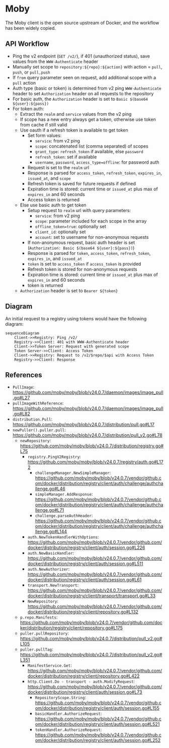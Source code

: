 # Moby

The Moby client is the open source upstream of Docker, and the workflow has been widely copied.

## API Workflow

- Ping the v2 endpoint (`GET /v2/`), if 401 (unauthorized status), save values from the `WWW-Authenticate` header
- Manually set scope to `repository:${repo}:${action}` with action = `pull`, `push`, or `pull,push`
- If `from` query parameter seen on request, add additional scope with a `pull` action
- Auth type (basic or token) is determined from v2 ping `WWW-Authenticate` header to set `Authorization` header on all requests to the repository
- For basic auth, the `Authorization` header is set to `Basic $(base64 ${user}:${pass})`
- For token auth:
  - Extract the `realm` and `service` values from the v2 ping
  - If scope has a new entry always get a token, otherwise use token from cache if still valid
  - Use oauth if a refresh token is available to get token
    - Set form values:
      - `service`: from v2 ping
      - `scope`: concatenated list (comma separated) of scopes
      - `grant_type`: `refresh_token` if available, else `password`
      - `refresh_token`: set if available
      - `username`, `password`, `access_type=offline`: for password auth
    - Request is set to the `realm` url
    - Response is parsed for `access_token`, `refresh_token`, `expires_in`, `issued_at`, and `scope`
    - Refresh token is saved for future requests if defined
    - Expiration time is stored: current time or `issued_at` plus max of `expires_in` and 60 seconds
    - Access token is returned
  - Else use basic auth to get token
    - Setup request to `realm` url with query parameters:
      - `service`: from v2 ping
      - `scope`: parameter included for each scope in the array
      - `offline_token=true`: optionally set
      - `client_id`: optionally set
      - `account`: set to username for non-anonymous requests
    - If non-anonymous request, basic auth header is set (`Authorization: Basic $(base64 ${user}:${pass})`)
    - Response is parsed for `token`, `access_token`, `refresh_token`, `expires_in`, and `issued_at`
    - `token` is set to `access_token` if `access_token` is provided
    - Refresh token is stored for non-anonymous requests
    - Expiration time is stored: current time or `issued_at` plus max of `expires_in` and 60 seconds
    - token is returned
  - `Authorization` header is set to `Bearer ${token}`

## Diagram

An initial request to a registry using tokens would have the following diagram:

```mermaid
sequenceDiagram
    Client->>Registry: Ping /v2/
    Registry->>Client: 401 with WWW-Authenticate header
    Client->>Token Server: Request with generated scope
    Token Server->>Client: Access Token
    Client->>Registry: Request to /v2/$repo/$api with Access Token
    Registry->>Client: Response
```

## References

- `PullImage`: <https://github.com/moby/moby/blob/v24.0.7/daemon/images/image_pull.go#L27>
- `pullImageWithReference`: <https://github.com/moby/moby/blob/v24.0.7/daemon/images/image_pull.go#L82>
- `distribution.Pull`: <https://github.com/moby/moby/blob/v24.0.7/distribution/pull.go#L17>
- `newPuller().puller.pull`: <https://github.com/moby/moby/blob/v24.0.7/distribution/pull_v2.go#L78>
  - `newRepository`: <https://github.com/moby/moby/blob/v24.0.7/distribution/registry.go#L75>
    - `registry.PingV2Registry`: <https://github.com/moby/moby/blob/v24.0.7/registry/auth.go#L172>
      - `challengeManager.NewSimpleManager`: <https://github.com/moby/moby/blob/v24.0.7/vendor/github.com/docker/distribution/registry/client/auth/challenge/authchallenge.go#L46>
      - `simpleManager.AddResponse`: <https://github.com/moby/moby/blob/v24.0.7/vendor/github.com/docker/distribution/registry/client/auth/challenge/authchallenge.go#L71>
      - `challenge.parseAuthHeader`: <https://github.com/moby/moby/blob/v24.0.7/vendor/github.com/docker/distribution/registry/client/auth/challenge/authchallenge.go#L144>
    - `auth.NewTokenHandlerWithOptions`: <https://github.com/moby/moby/blob/v24.0.7/vendor/github.com/docker/distribution/registry/client/auth/session.go#L226>
    - `auth.NewBasicHandler`: <https://github.com/moby/moby/blob/v24.0.7/vendor/github.com/docker/distribution/registry/client/auth/session.go#L511>
    - `auth.NewAuthorizer`: <https://github.com/moby/moby/blob/v24.0.7/vendor/github.com/docker/distribution/registry/client/auth/session.go#L61>
    - `transport.NewTransport`: <https://github.com/moby/moby/blob/v24.0.7/vendor/github.com/docker/distribution/registry/client/transport/transport.go#L33>
    - `NewRepository`: <https://github.com/moby/moby/blob/v24.0.7/vendor/github.com/docker/distribution/registry/client/repository.go#L132>
  - `p.repo.Manifests`: <https://github.com/moby/moby/blob/v24.0.7/vendor/github.com/docker/distribution/registry/client/repository.go#L175>
  - `puller.pullRepository`: <https://github.com/moby/moby/blob/v24.0.7/distribution/pull_v2.go#L105>
  - `puller.pullTag`: <https://github.com/moby/moby/blob/v24.0.7/distribution/pull_v2.go#L351>
    - `ManifestService.Get`: <https://github.com/moby/moby/blob/v24.0.7/vendor/github.com/docker/distribution/registry/client/repository.go#L422>
    - `http.Client.Do - transport - auth.ModifyRequest`: <https://github.com/moby/moby/blob/v24.0.7/vendor/github.com/docker/distribution/registry/client/auth/session.go#L73>
      - `RepositoryScope.String`: <https://github.com/moby/moby/blob/v24.0.7/vendor/github.com/docker/distribution/registry/client/auth/session.go#L155>
      - `basicHandler.AuthorizeRequest`: <https://github.com/moby/moby/blob/v24.0.7/vendor/github.com/docker/distribution/registry/client/auth/session.go#L521>
      - `tokenHandler.AuthorizeRequest`: <https://github.com/moby/moby/blob/v24.0.7/vendor/github.com/docker/distribution/registry/client/auth/session.go#L252>
